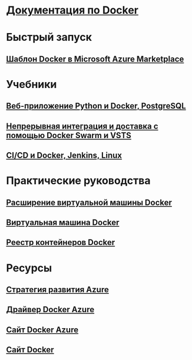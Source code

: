 # [Документация по Docker](index.md)
# Быстрый запуск
## [Шаблон Docker в Microsoft Azure Marketplace](https://azuremarketplace.microsoft.com/en-us/marketplace/apps/CanonicalandMSOpenTech.DockerOnUbuntuServer1404LTS)
# Учебники
## [Веб-приложение Python и Docker, PostgreSQL](/azure/app-service-web/app-service-web-tutorial-docker-python-postgresql-app)
## [Непрерывная интеграция и доставка с помощью Docker Swarm и VSTS](/azure/container-service/container-service-docker-swarm-mode-setup-ci-cd-acs-engine)
## [CI/CD и Docker, Jenkins, Linux](/azure/virtual-machines/linux/tutorial-jenkins-github-docker-cicd)
# Практические руководства
## [Расширение виртуальной машины Docker](/azure/virtual-machines/linux/dockerextension)
## [Виртуальная машина Docker](/azure/virtual-machines/linux/docker-machine)
## [Реестр контейнеров Docker](/azure/container-registry/container-registry-get-started-portal)
# Ресурсы
## [Стратегия развития Azure](https://azure.microsoft.com/roadmap/)
## [Драйвер Docker Azure](https://docs.docker.com/machine/drivers/azure/)
## [Сайт Docker Azure](https://www.docker.com/docker-azure)
## [Сайт Docker](https://docker.com)
